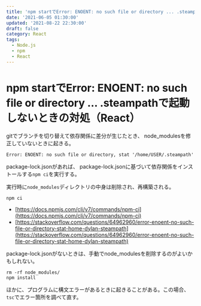 ```yaml
---
title: 'npm startでError: ENOENT: no such file or directory ... .steampathで起動しないときの対処（React）'
date: '2021-06-05 01:30:00'
updated: '2021-08-22 22:30:00'
draft: false
category: React
tags:
  - Node.js
  - npm
  - React
---
```


# npm startでError: ENOENT: no such file or directory ... .steampathで起動しないときの対処（React）

gitでブランチを切り替えて依存関係に差分が生じたとき、
node_modulesを修正していないときに起きる。

```
Error: ENOENT: no such file or directory, stat '/home/USER/.steampath'
```

package-lock.jsonがあれば、
package-lock.jsonに基づいて依存関係をインストールする`npm ci`を実行する。

実行時に`node_modules`ディレクトリの中身は削除され、再構築される。

```shell
npm ci
```

- [https://docs.npmjs.com/cli/v7/commands/npm-ci](https://docs.npmjs.com/cli/v7/commands/npm-ci)
- [https://stackoverflow.com/questions/64962960/error-enoent-no-such-file-or-directory-stat-home-dylan-steampath](https://stackoverflow.com/questions/64962960/error-enoent-no-such-file-or-directory-stat-home-dylan-steampath)


package-lock.jsonがないときは、手動でnode_modulesを削除するのがよいかもしれない。

```shell
rm -rf node_modules/
npm install
```

ほかに、プログラムに構文エラーがあるときに起きることがある。この場合、`tsc`でエラー箇所を調べて直す。
